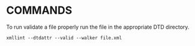 
# COMMANDS

To run validate a file properly run the file in the appropriate DTD directory.

    xmllint --dtdattr --valid --walker file.xml


